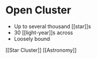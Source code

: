 # Open Cluster

- Up to several thousand [[star]]s
- 30 [[light-year]]s across
- Loosely bound

[[Star Cluster]] [[Astronomy]]

